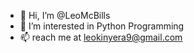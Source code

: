 - 👋 Hi, I’m @LeoMcBills
- 👀 I’m interested in Python Programming 
- 📫 reach me at leokinyera9@gmail.com

<!---
LeoMcBills/LeoMcBills is a ✨ special ✨ repository because its `README.md` (this file) appears on your GitHub profile.
You can click the Preview link to take a look at your changes.
--->
